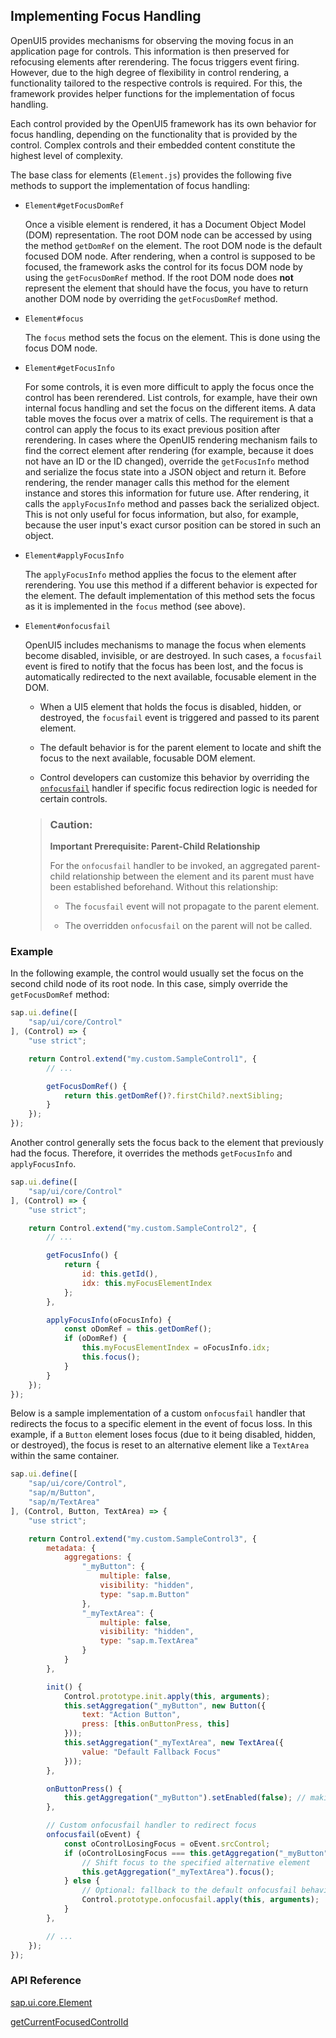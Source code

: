 <!-- loio91f19f036f4d1014b6dd926db0e91070 -->

## Implementing Focus Handling

OpenUI5 provides mechanisms for observing the moving focus in an application page for controls. This information is then preserved for refocusing elements after rerendering. The focus triggers event firing. However, due to the high degree of flexibility in control rendering, a functionality tailored to the respective controls is required. For this, the framework provides helper functions for the implementation of focus handling.

Each control provided by the OpenUI5 framework has its own behavior for focus handling, depending on the functionality that is provided by the control. Complex controls and their embedded content constitute the highest level of complexity.

The base class for elements \(`Element.js`\) provides the following five methods to support the implementation of focus handling:

-   `Element#getFocusDomRef` 

    Once a visible element is rendered, it has a Document Object Model \(DOM\) representation. The root DOM node can be accessed by using the method `getDomRef` on the element. The root DOM node is the default focused DOM node. After rendering, when a control is supposed to be focused, the framework asks the control for its focus DOM node by using the `getFocusDomRef` method. If the root DOM node does **not** represent the element that should have the focus, you have to return another DOM node by overriding the `getFocusDomRef` method.

-   `Element#focus` 

    The `focus` method sets the focus on the element. This is done using the focus DOM node.

-   `Element#getFocusInfo` 

    For some controls, it is even more difficult to apply the focus once the control has been rerendered. List controls, for example, have their own internal focus handling and set the focus on the different items. A data table moves the focus over a matrix of cells. The requirement is that a control can apply the focus to its exact previous position after rerendering. In cases where the OpenUI5 rendering mechanism fails to find the correct element after rendering \(for example, because it does not have an ID or the ID changed\), override the `getFocusInfo` method and serialize the focus state into a JSON object and return it. Before rendering, the render manager calls this method for the element instance and stores this information for future use. After rendering, it calls the `applyFocusInfo` method and passes back the serialized object. This is not only useful for focus information, but also, for example, because the user input's exact cursor position can be stored in such an object.

-   `Element#applyFocusInfo` 

    The `applyFocusInfo` method applies the focus to the element after rerendering. You use this method if a different behavior is expected for the element. The default implementation of this method sets the focus as it is implemented in the `focus` method \(see above\).

-   `Element#onfocusfail` 

    OpenUI5 includes mechanisms to manage the focus when elements become disabled, invisible, or are destroyed. In such cases, a `focusfail` event is fired to notify that the focus has been lost, and the focus is automatically redirected to the next available, focusable element in the DOM.

    -   When a UI5 element that holds the focus is disabled, hidden, or destroyed, the `focusfail` event is triggered and passed to its parent element.

    -   The default behavior is for the parent element to locate and shift the focus to the next available, focusable DOM element.

    -   Control developers can customize this behavior by overriding the [`onfocusfail`](https://ui5.sap.com/#/api/sap.ui.core.Element%23methods/onfocusfail) handler if specific focus redirection logic is needed for certain controls.


    > ### Caution:  
    > **Important Prerequisite: Parent-Child Relationship**
    > 
    > For the `onfocusfail` handler to be invoked, an aggregated parent-child relationship between the element and its parent must have been established beforehand. Without this relationship:
    > 
    > -   The `focusfail` event will not propagate to the parent element.
    > 
    > -   The overridden `onfocusfail` on the parent will not be called.




<a name="loio91f19f036f4d1014b6dd926db0e91070__section_52A752721BCF4CFBB9D724F17370144A"/>

### Example

In the following example, the control would usually set the focus on the second child node of its root node. In this case, simply override the `getFocusDomRef` method:

```js
sap.ui.define([
    "sap/ui/core/Control"
], (Control) => {
    "use strict";

    return Control.extend("my.custom.SampleControl1", {
        // ...

        getFocusDomRef() {
            return this.getDomRef()?.firstChild?.nextSibling;
        }
    });
});
```

Another control generally sets the focus back to the element that previously had the focus. Therefore, it overrides the methods `getFocusInfo` and `applyFocusInfo`.

```js
sap.ui.define([
    "sap/ui/core/Control"
], (Control) => {
    "use strict";

    return Control.extend("my.custom.SampleControl2", {
        // ...

        getFocusInfo() {
            return {
                id: this.getId(),
                idx: this.myFocusElementIndex
            };
        },

        applyFocusInfo(oFocusInfo) {
            const oDomRef = this.getDomRef();
            if (oDomRef) {
                this.myFocusElementIndex = oFocusInfo.idx;
                this.focus();
            }
        }
    });
});
```

Below is a sample implementation of a custom `onfocusfail` handler that redirects the focus to a specific element in the event of focus loss. In this example, if a `Button` element loses focus \(due to it being disabled, hidden, or destroyed\), the focus is reset to an alternative element like a `TextArea` within the same container.

```js
sap.ui.define([
    "sap/ui/core/Control",
    "sap/m/Button",
    "sap/m/TextArea"
], (Control, Button, TextArea) => {
    "use strict";

    return Control.extend("my.custom.SampleControl3", {
        metadata: {
            aggregations: {
                "_myButton": {
                    multiple: false,
                    visibility: "hidden",
                    type: "sap.m.Button"
                },
                "_myTextArea": {
                    multiple: false,
                    visibility: "hidden",
                    type: "sap.m.TextArea"
                }
            }
        },

        init() {
            Control.prototype.init.apply(this, arguments);
            this.setAggregation("_myButton", new Button({
                text: "Action Button",
                press: [this.onButtonPress, this]
            }));
            this.setAggregation("_myTextArea", new TextArea({
                value: "Default Fallback Focus"
            }));
        },

        onButtonPress() {
            this.getAggregation("_myButton").setEnabled(false); // making it no longer focusable
        },

        // Custom onfocusfail handler to redirect focus
        onfocusfail(oEvent) {
            const oControlLosingFocus = oEvent.srcControl;
            if (oControlLosingFocus === this.getAggregation("_myButton")) {
                // Shift focus to the specified alternative element
                this.getAggregation("_myTextArea").focus();
            } else {
                // Optional: fallback to the default onfocusfail behavior
                Control.prototype.onfocusfail.apply(this, arguments);
            }
        },

        // ...
    });
});
```



### API Reference

[sap.ui.core.Element](https://ui5.sap.com/#/api/sap.ui.core.Element)

[getCurrentFocusedControlId](https://ui5.sap.com/#/api/sap.ui.core.Core/methods/getCurrentFocusedControlId)

